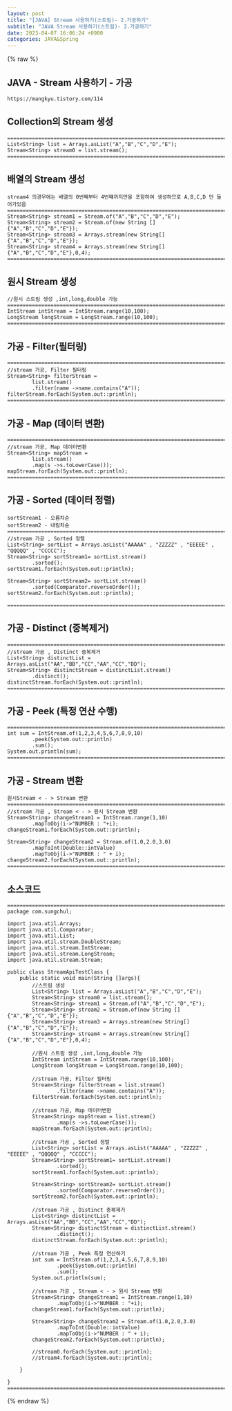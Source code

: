 ```yaml
---  
layout: post  
title: "[JAVA] Stream 사용하기(스트림)- 2.가공하기"  
subtitle: "JAVA Stream 사용하기(스트림)- 2.가공하기"  
date: 2023-04-07 16:06:24 +0900  
categories: JAVA&Spring  
---  
```

{% raw %}  
## JAVA - Stream 사용하기 - 가공  
  
	https://mangkyu.tistory.com/114  
  
## Collection의 Stream 생성  
  
	=================================================================================================================  
	List<String> list = Arrays.asList("A","B","C","D","E");  
	Stream<String> stream0 = list.stream();  
	=================================================================================================================  
  
## 배열의 Stream 생성  
	stream4 의경우에는 배열의 0번째부터 4번쨰까지만을 포함하여 생성하므로 A,B,C,D 만 들어가있음  
	=================================================================================================================  
	Stream<String> stream1 = Stream.of("A","B","C","D","E");  
	Stream<String> stream2 = Stream.of(new String []{"A","B","C","D","E"});  
	Stream<String> stream3 = Arrays.stream(new String[]{"A","B","C","D","E"});  
	Stream<String> stream4 = Arrays.stream(new String[]{"A","B","C","D","E"},0,4);  
	=================================================================================================================  
  
## 원시 Stream 생성  
	//원시 스트림 생성 ,int,long,double 가능  
	=================================================================================================================  
	IntStream intStream = IntStream.range(10,100);  
	LongStream longStream = LongStream.range(10,100);  
	=================================================================================================================  
  
## 가공 - Filter(필터링)  
  
	=================================================================================================================  
	//stream 가공, Filter 필터링  
	Stream<String> filterStream =  
			list.stream()  
			.filter(name ->name.contains("A"));  
	filterStream.forEach(System.out::println);  
	=================================================================================================================  
  
## 가공 - Map (데이터 변환)  
  
	=================================================================================================================  
	//stream 가공, Map 데이터변환  
	Stream<String> mapStream =  
			list.stream()  
			.map(s ->s.toLowerCase());  
	mapStream.forEach(System.out::println);  
	=================================================================================================================  
  
## 가공 - Sorted (데이터 정렬)  
	sortStream1 - 오름차순  
	sortStream2 - 내림차순  
	=================================================================================================================  
	//stream 가공 , Sorted 정렬  
	List<String> sortList = Arrays.asList("AAAAA" , "ZZZZZ" , "EEEEE" , "QQQQQ" , "CCCCC");  
	Stream<String> sortStream1= sortList.stream()  
			.sorted();  
	sortStream1.forEach(System.out::println);  
  
	Stream<String> sortStream2= sortList.stream()  
			.sorted(Comparator.reverseOrder());  
	sortStream2.forEach(System.out::println);  
  
	=================================================================================================================  
  
## 가공 - Distinct (중복제거)  
  
	=================================================================================================================  
	//stream 가공 , Distinct 중복제거  
	List<String> distinctList = Arrays.asList("AA","BB","CC","AA","CC","DD");  
	Stream<String> distinctStream = distinctList.stream()  
			.distinct();  
	distinctStream.forEach(System.out::println);  
	=================================================================================================================  
  
## 가공 - Peek  (특정 연산 수행)  
  
	=================================================================================================================  
	int sum = IntStream.of(1,2,3,4,5,6,7,8,9,10)  
			.peek(System.out::println)  
			.sum();  
	System.out.println(sum);  
	=================================================================================================================  
  
## 가공 - Stream 변환  
	원시Stream < - > Stream 변환  
	=================================================================================================================  
	//stream 가공 , Stream < - > 원시 Stream 변환  
	Stream<String> changeStream1 = IntStream.range(1,10)  
			.mapToObj(i->"NUMBER : "+i);  
	changeStream1.forEach(System.out::println);  
  
	Stream<String> changeStream2 = Stream.of(1.0,2.0,3.0)  
			.mapToInt(Double::intValue)  
			.mapToObj(i->"NUMBER : " + i);  
	changeStream2.forEach(System.out::println);  
	=================================================================================================================  
  
## 소스코드  
	=================================================================================================================  
	package com.sungchul;  
  
	import java.util.Arrays;  
	import java.util.Comparator;  
	import java.util.List;  
	import java.util.stream.DoubleStream;  
	import java.util.stream.IntStream;  
	import java.util.stream.LongStream;  
	import java.util.stream.Stream;  
  
	public class StreamApiTestClass {  
		public static void main(String []args){  
			//스트림 생성  
			List<String> list = Arrays.asList("A","B","C","D","E");  
			Stream<String> stream0 = list.stream();  
			Stream<String> stream1 = Stream.of("A","B","C","D","E");  
			Stream<String> stream2 = Stream.of(new String []{"A","B","C","D","E"});  
			Stream<String> stream3 = Arrays.stream(new String[]{"A","B","C","D","E"});  
			Stream<String> stream4 = Arrays.stream(new String[]{"A","B","C","D","E"},0,4);  
  
			//원시 스트림 생성 ,int,long,double 가능  
			IntStream intStream = IntStream.range(10,100);  
			LongStream longStream = LongStream.range(10,100);  
  
			//stream 가공, Filter 필터링  
			Stream<String> filterStream = list.stream()  
					.filter(name ->name.contains("A"));  
			filterStream.forEach(System.out::println);  
  
			//stream 가공, Map 데이터변환  
			Stream<String> mapStream = list.stream()  
					.map(s ->s.toLowerCase());  
			mapStream.forEach(System.out::println);  
  
			//stream 가공 , Sorted 정렬  
			List<String> sortList = Arrays.asList("AAAAA" , "ZZZZZ" , "EEEEE" , "QQQQQ" , "CCCCC");  
			Stream<String> sortStream1= sortList.stream()  
					.sorted();  
			sortStream1.forEach(System.out::println);  
  
			Stream<String> sortStream2= sortList.stream()  
					.sorted(Comparator.reverseOrder());  
			sortStream2.forEach(System.out::println);  
  
			//stream 가공 , Distinct 중복제거  
			List<String> distinctList = Arrays.asList("AA","BB","CC","AA","CC","DD");  
			Stream<String> distinctStream = distinctList.stream()  
					.distinct();  
			distinctStream.forEach(System.out::println);  
  
			//stream 가공 , Peek 특정 연산하기  
			int sum = IntStream.of(1,2,3,4,5,6,7,8,9,10)  
					.peek(System.out::println)  
					.sum();  
			System.out.println(sum);  
  
			//stream 가공 , Stream < - > 원시 Stream 변환  
			Stream<String> changeStream1 = IntStream.range(1,10)  
					.mapToObj(i->"NUMBER : "+i);  
			changeStream1.forEach(System.out::println);  
  
			Stream<String> changeStream2 = Stream.of(1.0,2.0,3.0)  
					.mapToInt(Double::intValue)  
					.mapToObj(i->"NUMBER : " + i);  
			changeStream2.forEach(System.out::println);  
  
			//stream0.forEach(System.out::println);  
			//stream4.forEach(System.out::println);  
  
		}  
  
	}  
	=================================================================================================================  
{% endraw %}
